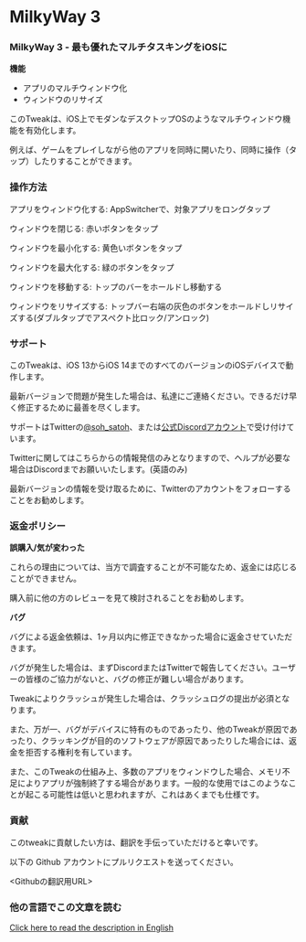 # MilkyWay 3
### MilkyWay 3 - 最も優れたマルチタスキングをiOSに
**機能**
- アプリのマルチウィンドウ化
- ウィンドウのリサイズ

このTweakは、iOS上でモダンなデスクトップOSのようなマルチウィンドウ機能を有効化します。

例えば、ゲームをプレイしながら他のアプリを同時に開いたり、同時に操作（タップ）したりすることができます。

### 操作方法
アプリをウィンドウ化する: AppSwitcherで、対象アプリをロングタップ

ウィンドウを閉じる: 赤いボタンをタップ

ウィンドウを最小化する: 黄色いボタンをタップ

ウィンドウを最大化する: 緑のボタンをタップ

ウィンドウを移動する: トップのバーをホールドし移動する

ウィンドウをリサイズする: トップバー右端の灰色のボタンをホールドしリサイズする(ダブルタップでアスペクト比ロック/アンロック)

### サポート
このTweakは、iOS 13からiOS 14までのすべてのバージョンのiOSデバイスで動作します。

最新バージョンで問題が発生した場合は、私達にご連絡ください。できるだけ早く修正するために最善を尽くします。

サポートはTwitterの[@soh_satoh](https://twitter.com/soh_satoh)、または[公式Discordアカウント](https://discord.com/invite/Ab2ZF9m)で受け付けています。

Twitterに関してはこちらからの情報発信のみとなりますので、ヘルプが必要な場合はDiscordまでお願いいたします。(英語のみ)

最新バージョンの情報を受け取るために、Twitterのアカウントをフォローすることをお勧めします。

### 返金ポリシー
**誤購入/気が変わった**

これらの理由については、当方で調査することが不可能なため、返金には応じることができません。

購入前に他の方のレビューを見て検討されることをお勧めします。

**バグ**

バグによる返金依頼は、1ヶ月以内に修正できなかった場合に返金させていただきます。

バグが発生した場合は、まずDiscordまたはTwitterで報告してください。ユーザーの皆様のご協力がないと、バグの修正が難しい場合があります。

Tweakによりクラッシュが発生した場合は、クラッシュログの提出が必須となります。

また、万が一、バグがデバイスに特有のものであったり、他のTweakが原因であったり、クラッキングが目的のソフトウェアが原因であったりした場合には、返金を拒否する権利を有しています。

また、このTweakの仕組み上、多数のアプリをウィンドウした場合、メモリ不足によりアプリが強制終了する場合があります。一般的な使用ではこのようなことが起こる可能性は低いと思われますが、これはあくまでも仕様です。

### 貢献
このtweakに貢献したい方は、翻訳を手伝っていただけると幸いです。

以下の Github アカウントにプルリクエストを送ってください。

<Githubの翻訳用URL>

### 他の言語でこの文章を読む
[Click here to read the description in English](https://github.com/YuriDevTeam/MilkyWay3-Public/blob/main/README.md)
